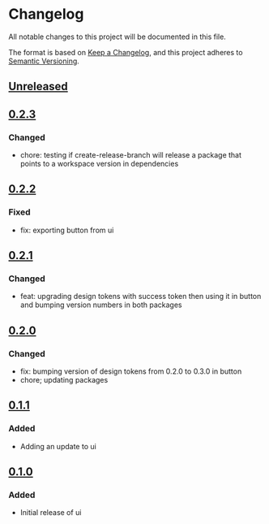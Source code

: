 # Changelog

All notable changes to this project will be documented in this file.

The format is based on [Keep a Changelog](https://keepachangelog.com/en/1.0.0/),
and this project adheres to [Semantic Versioning](https://semver.org/spec/v2.0.0.html).

## [Unreleased]

## [0.2.3]

### Changed

- chore: testing if create-release-branch will release a package that points to a workspace version in dependencies

## [0.2.2]

### Fixed

- fix: exporting button from ui

## [0.2.1]

### Changed

- feat: upgrading design tokens with success token then using it in button and bumping version numbers in both packages

## [0.2.0]

### Changed

- fix: bumping version of design tokens from 0.2.0 to 0.3.0 in button
- chore; updating packages

## [0.1.1]

### Added

- Adding an update to ui

## [0.1.0]

### Added

- Initial release of ui

[Unreleased]: https://github.com/georgewrmarshall/monorepo-synchronized-test/compare/@georgewrmarshall/ui-test@0.2.3...HEAD
[0.2.3]: https://github.com/georgewrmarshall/monorepo-synchronized-test/compare/@georgewrmarshall/ui-test@0.2.2...@georgewrmarshall/ui-test@0.2.3
[0.2.2]: https://github.com/georgewrmarshall/monorepo-synchronized-test/compare/@georgewrmarshall/ui-test@0.2.1...@georgewrmarshall/ui-test@0.2.2
[0.2.1]: https://github.com/georgewrmarshall/monorepo-synchronized-test/compare/@georgewrmarshall/ui-test@0.2.0...@georgewrmarshall/ui-test@0.2.1
[0.2.0]: https://github.com/georgewrmarshall/monorepo-synchronized-test/compare/@georgewrmarshall/ui-test@0.1.1...@georgewrmarshall/ui-test@0.2.0
[0.1.1]: https://github.com/georgewrmarshall/monorepo-synchronized-test/compare/@georgewrmarshall/ui-test@0.1.0...@georgewrmarshall/ui-test@0.1.1
[0.1.0]: https://github.com/georgewrmarshall/monorepo-synchronized-test/releases/tag/@georgewrmarshall/ui-test@0.1.0
